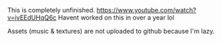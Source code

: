 This is completely unfinished.
https://www.youtube.com/watch?v=ivEEdUHqQ6c
Havent worked on this in over a year lol

Assets (music & textures) are not uploaded to github because I'm lazy.
